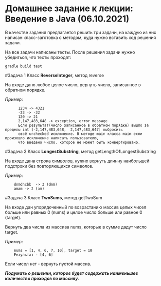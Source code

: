 # Домашнее задание к лекции: Введение в Java (06.10.2021)

В качестве задания предлагается решить три задачи, 
на каждую из них написан класс-заготовка с методом, куда нужно
вставить код решения задачи.
  
На все задачи написаны тесты.
После решения задачи нужно убедиться, что тесты проходят:

`gradle build test`

#Задача 1 
Класс **ReverseInteger**, метод reverse

На входе дано любое целое число, вернуть число, записанное в обратном порядке. 

*Пример*: 

          1234 -> 4321
          -23 -> -32
          120 -> 21
          2,147,483,648 -> exception, error message
          Если результат(число записанное в обратном порядке) вышло за пределы int [-2,147,483,648,  2,147,483,647] выбросить
          своё unchecked исключение. В методе main класса main если произошло исключение написать пользователю,
          что введено число, которое не может быть конвертировано.
               
#Задача 2 
Класс **LongestSubstring**, метод getLengthOfLongestSubstring

На входе дана строка символов, нужно вернуть длинну наибольшей подстроки без повторяющихся символов.

*Пример*:
 
        dnmdncbb  -> 3 (dnm)
        amam -> 2 (am)

#Задача 3 
Класс **TwoSums**, метод getTwoSum

На входе дан упорядоченный по возрастанию массив целых чисел больше или равных 0 (nums) 
и  целое число больше или равное 0 (target).

Вернуть два числа из массива nums, которые в сумме дадут число target.

*Пример*:
 
        nums = [1, 4, 6, 7, 10], target = 10
        Результат - [4, 6]

Если чисел нет - вернуть пустой массив.

_**Подумать о решении, которое будет содержать наименьшее количество проходов по массиву.**_
      
